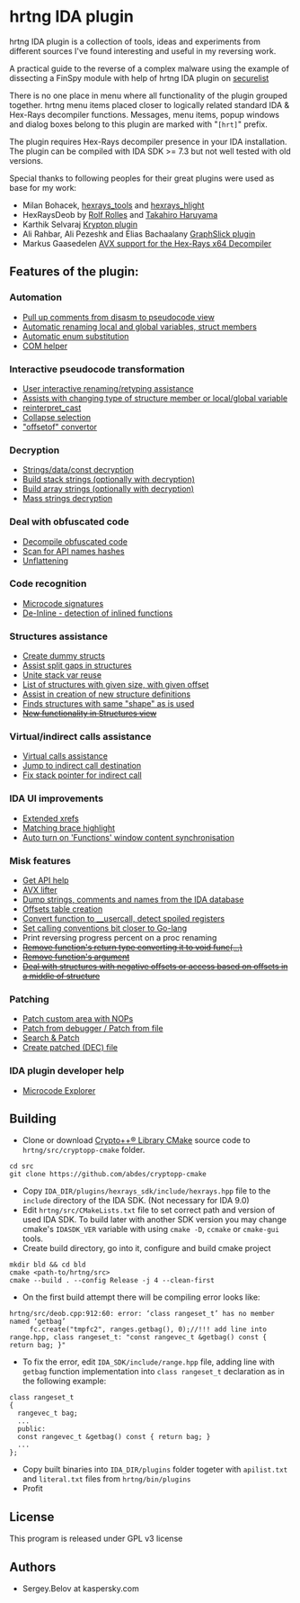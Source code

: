 # hrtng IDA plugin
hrtng IDA plugin is a collection of tools, ideas and experiments from different sources I've found interesting and useful in my reversing work.

A practical guide to the reverse of a complex malware using the example of dissecting a FinSpy module with help of hrtng IDA plugin on [securelist](https://securelist.com/hrtng-ida-pro-plugin/)

There is no one place in menu where all functionality of the plugin grouped together. hrtng menu items placed closer to logically related standard IDA & Hex-Rays decompiler functions. Messages, menu items, popup windows and dialog boxes belong to this plugin are marked with "`[hrt]`" prefix.  

The plugin requires Hex-Rays decompiler presence in your IDA installation. The plugin can be compiled with IDA SDK >= 7.3 but not well tested with old versions.

Special thanks to following peoples for their great plugins were used as base for my work:
  * Milan Bohacek, [hexrays_tools](https://github.com/nihilus/hexrays_tools) and [hexrays_hlight](https://hex-rays.com/contests_details/contest2016/hexlight/hexrays_hlight.py)
  * HexRaysDeob by [Rolf Rolles](https://hex-rays.com/blog/hex-rays-microcode-api-vs-obfuscating-compiler) and [Takahiro Haruyama](https://blogs.vmware.com/security/2019/02/defeating-compiler-level-obfuscations-used-in-apt10-malware.html)
  * Karthik Selvaraj [Krypton plugin](https://www.hex-rays.com/contests/2012/Krypton_2012_Hex-Rays_Contest.zip) 
  * Ali Rahbar, Ali Pezeshk and Elias Bachaalany [GraphSlick plugin](https://github.com/lallousx86/GraphSlick)
  * Markus Gaasedelen [AVX support for the Hex-Rays x64 Decompiler](https://github.com/gaasedelen/microavx)

## Features of the plugin:

### Automation
  * [Pull up comments from disasm to pseudocode view](doc/pull-cmt.md)
  * [Automatic renaming local and global variables, struct members](doc/var-auto-rename.md)
  * [Automatic enum substitution](doc/enum.md)
  * [COM helper](doc/com-helper.md)

### Interactive pseudocode transformation
  * [User interactive renaming/retyping assistance](doc/rename-recast.md)
  * [Assists with changing type of structure member or local/global variable](doc/recast.md)
  * [reinterpret_cast](doc/reicast.md)
  * [Collapse selection](doc/collapse.md)
  * ["offsetof" convertor](doc/offsetof.md)

### Decryption
  * [Strings/data/const decryption](doc/decr.md)
  * [Build stack strings (optionally with decryption)](doc/stk-str.md)
  * [Build array strings (optionally with decryption)](doc/arr-str.md)
  * [Mass strings decryption](doc/appcall.md)

### Deal with obfuscated code
  * [Decompile obfuscated code](doc/deob.md)
  * [Scan for API names hashes](doc/api-hashes.md)
  * [Unflattening](doc/unflat.md)

### Code recognition
  * [Microcode signatures](doc/msig.md)
  * [De-Inline - detection of inlined functions](doc/deinline.md)

### Structures assistance
  * [Create dummy structs](doc/cr_struc.md)
  * [Assist split gaps in structures](doc/struct-gaps.md)
  * [Unite stack var reuse](doc/var-reuse.md)
  * [List of structures with given size, with given offset](doc/struct-sz-off.md)
  * [Assist in creation of new structure definitions](doc/struct-bld.md)
  * [Finds structures with same "shape" as is used](doc/struct-shape.md)
  * [~~New functionality in Structures view~~](doc/ex-unp-struc.md)

### Virtual/indirect calls assistance
  * [Virtual calls assistance](doc/virtual-calls.md)
  * [Jump to indirect call destination](doc/ijmp.md)
  * [Fix stack pointer for indirect call](doc/fix-stack.md)

### IDA UI improvements
  * [Extended xrefs](doc/xrefs_ex.md)
  * [Matching brace highlight](doc/brace.md)
  * [Auto turn on 'Functions' window content synchronisation](doc/func-sync.md)

### Misk features
  * [Get API help](doc/zeal-api-help.md)
  * [AVX lifter](doc/avx.md)
  * [Dump strings, comments and names from the IDA database](doc/dump-strings.md)
  * [Offsets table creation](doc/offsets-tbl.md)
  * [Convert function to __usercall, detect spoiled registers](doc/usercall.md)
  * [Set calling conventions bit closer to Go-lang](doc/golang.md)
  * Print reversing progress percent on a proc renaming
  * [~~Remove function's return type converting it to void func(...)~~](doc/remove-ret-type.md)
  * [~~Remove function's argument~~](doc/remove-arg.md)
  * [~~Deal with structures with negative offsets or access based on offsets in a middle of structure~~](doc/neg-offs.md)

### Patching
  * [Patch custom area with NOPs](doc/patch-nops.md)
  * [Patch from debugger / Patch from file](doc/patch-dbg.md)
  * [Search & Patch](doc/search-n-patch.md)
  * [Create patched (DEC) file](doc/create_dec.md)

### IDA plugin developer help
  * [Microcode Explorer](doc/mcode-expl.md)

## Building

 * Clone or download [Crypto++® Library CMake](https://github.com/abdes/cryptopp-cmake) source code to `hrtng/src/cryptopp-cmake` folder.
 
```
cd src
git clone https://github.com/abdes/cryptopp-cmake
```

 * Copy `IDA_DIR/plugins/hexrays_sdk/include/hexrays.hpp` file to the `include` directory of the IDA SDK. (Not necessary for IDA 9.0)
 * Edit `hrtng/src/CMakeLists.txt` file to set correct path and version of used IDA SDK. To build later with another SDK version you may change cmake's `IDASDK_VER` variable with using `cmake -D`, `ccmake` or `cmake-gui` tools.
 * Create build directory, go into it, configure and build cmake project
```
mkdir bld && cd bld
cmake <path-to/hrtng/src>
cmake --build . --config Release -j 4 --clean-first
```

 * On the first build attempt there will be compiling error looks like:

```
hrtng/src/deob.cpp:912:60: error: ‘class rangeset_t’ has no member named ‘getbag’
     fc.create("tmpfc2", ranges.getbag(), 0);//!!! add line into range.hpp, class rangeset_t: "const rangevec_t &getbag() const { return bag; }"
```

 * To fix the error, edit `IDA_SDK/include/range.hpp` file, adding line with `getbag` function implementation into `class rangeset_t` declaration as in the following example:

```
class rangeset_t
{
  rangevec_t bag;
  ...
  public:
  const rangevec_t &getbag() const { return bag; }
  ...
};
```

 * Copy built binaries into `IDA_DIR/plugins` folder togeter with `apilist.txt` and `literal.txt` files from `hrtng/bin/plugins`
 * Profit

## License
This program is released under GPL v3 license

## Authors
* Sergey.Belov at kaspersky.com

